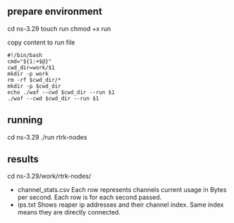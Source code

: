 
## prepare environment
cd ns-3.29
touch run
chmod +x run

copy content to run file
```
#!/bin/bash
cmd="${1:+$@}"
cwd_dir=work/$1
mkdir -p work
rm -rf $cwd_dir/*
mkdir -p $cwd_dir
echo ./waf --cwd $cwd_dir --run $1
./waf --cwd $cwd_dir --run $1
```


## running
cd ns-3.29
./run rtrk-nodes


## results
cd ns-3.29/work/rtrk-nodes/

- channel_stats.csv
Each row represents channels current usage in Bytes per second.
Each row is for each second passed.
- ips.txt
Shows reaper ip addresses and their channel index.
Same index means they are directly connected.
